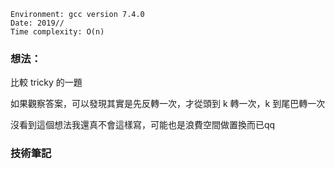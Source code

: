```
Environment: gcc version 7.4.0
Date: 2019//
Time complexity: O(n)
```

### 想法：

比較 tricky 的一題

如果觀察答案，可以發現其實是先反轉一次，才從頭到 k 轉一次，k 到尾巴轉一次

沒看到這個想法我還真不會這樣寫，可能也是浪費空間做置換而已qq

### 技術筆記
